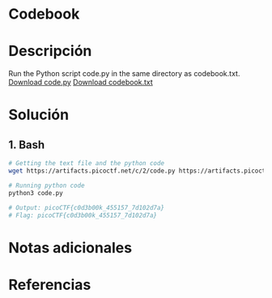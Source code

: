 # Codebook

# Descripción 
Run the Python script code.py in the same directory as codebook.txt.
[Download code.py](https://artifacts.picoctf.net/c/2/code.py)
[Download codebook.txt](https://artifacts.picoctf.net/c/2/codebook.txt)
# Solución 
## 1. Bash

``` bash
# Getting the text file and the python code 
wget https://artifacts.picoctf.net/c/2/code.py https://artifacts.picoctf.net/c/2/codebook.txt

# Running python code
python3 code.py

# Output: picoCTF{c0d3b00k_455157_7d102d7a}
# Flag: picoCTF{c0d3b00k_455157_7d102d7a} 
```

# Notas adicionales 

# Referencias 
